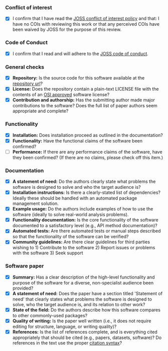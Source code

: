 ### Conflict of interest

- [x] I confirm that I have read the [JOSS conflict of interest policy](https://joss.readthedocs.io/en/latest/submitting.html#conflict-of-interest-policy-for-authors) and that: I have no COIs with reviewing this work or that any perceived COIs have been waived by JOSS for the purpose of this review.

### Code of Conduct

- [x] I confirm that I read and will adhere to the [JOSS code of conduct](https://joss.theoj.org/about#code_of_conduct).

### General checks

- [x]  **Repository:** Is the source code for this software available at the <a target="_blank" href="https://github.com/DistrictDataLabs/yellowbrick">repository url</a>?
- [x] **License:** Does the repository contain a plain-text LICENSE file with the contents of an [OSI approved](https://opensource.org/licenses/alphabetical) software license?
- [x]  **Contribution and authorship:** Has the submitting author made major contributions to the software? Does the full list of paper authors seem appropriate and complete?

### Functionality

- [x]  **Installation:** Does installation proceed as outlined in the documentation?
- [x]  **Functionality:** Have the functional claims of the software been confirmed?
- [ ]  **Performance:** If there are any performance claims of the software, have they been confirmed? (If there are no claims, please check off this item.)

### Documentation

- [x]  **A statement of need:** Do the authors clearly state what problems the software is designed to solve and who the target audience is?
- [x]  **Installation instructions:** Is there a clearly-stated list of dependencies? Ideally these should be handled with an automated package management solution.
- [x]  **Example usage:** Do the authors include examples of how to use the software (ideally to solve real-world analysis problems).
- [x]  **Functionality documentation:** Is the core functionality of the software documented to a satisfactory level (e.g., API method documentation)?
- [x]  **Automated tests:** Are there automated tests or manual steps described so that the functionality of the software can be verified?
- [x]  **Community guidelines:** Are there clear guidelines for third parties wishing to 1) Contribute to the software 2) Report issues or problems with the software 3) Seek support

### Software paper

- [x]  **Summary:** Has a clear description of the high-level functionality and purpose of the software for a diverse, non-specialist audience been provided?
- [x]  **A statement of need:** Does the paper have a section titled 'Statement of need' that clearly states what problems the software is designed to solve, who the target audience is, and its relation to other work?
- [x]  **State of the field:** Do the authors describe how this software compares to other commonly-used packages?
- [x]  **Quality of writing:** Is the paper well written (i.e., it does not require editing for structure, language, or writing quality)?
- [x]  **References:** Is the list of references complete, and is everything cited appropriately that should be cited (e.g., papers, datasets, software)? Do references in the text use the proper [citation syntax]( https://rmarkdown.rstudio.com/authoring_bibliographies_and_citations.html#citation_syntax)?
